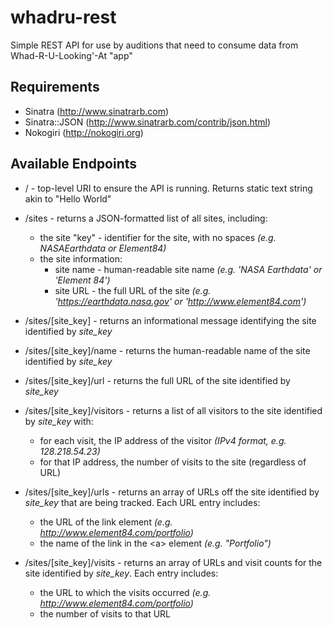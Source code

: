 whadru-rest
===========

Simple REST API for use by auditions that need to consume data from Whad-R-U-Looking'-At "app"

Requirements
------------

* Sinatra (http://www.sinatrarb.com)
* Sinatra::JSON (http://www.sinatrarb.com/contrib/json.html)
* Nokogiri (http://nokogiri.org)

Available Endpoints
-------------------

* / - top-level URI to ensure the API is running. Returns static text string akin to "Hello World"

* /sites - returns a JSON-formatted list of all sites, including:
  * the site "key" - identifier for the site, with no spaces *(e.g. NASAEarthdata or Element84)*
  * the site information:
    * site name - human-readable site name *(e.g. 'NASA Earthdata' or 'Element 84')*
    * site URL - the full URL of the site *(e.g. 'https://earthdata.nasa.gov' or 'http://www.element84.com')*
    
* /sites/[site\_key] - returns an informational message identifying the site identified by *site\_key*

* /sites/[site\_key]/name - returns the human-readable name of the site identified by *site\_key*

* /sites/[site\_key]/url - returns the full URL of the site identified by *site\_key*

* /sites/[site\_key]/visitors - returns a list of all visitors to the site identified by *site\_key* with:
  * for each visit, the IP address of the visitor *(IPv4 format, e.g. 128.218.54.23)*
  * for that IP address, the number of visits to the site (regardless of URL)
  
* /sites/[site\_key]/urls - returns an array of URLs off the site identified by *site\_key* that are being tracked. Each URL entry includes:
  * the URL of the link element *(e.g. http://www.element84.com/portfolio)*
  * the name of the link in the &lt;a&gt; element *(e.g. "Portfolio")*
    
* /sites/[site\_key]/visits - returns an array of URLs and visit counts for the site identified by *site\_key*. Each entry includes:
  * the URL to which the visits occurred *(e.g. http://www.element84.com/portfolio)*
  * the number of visits to that URL